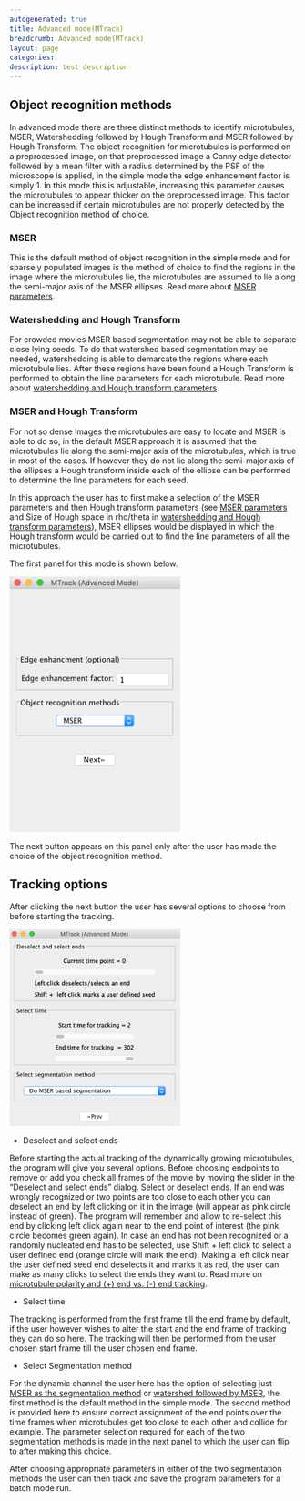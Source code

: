 ```yaml
---
autogenerated: true
title: Advanced mode(MTrack)
breadcrumb: Advanced mode(MTrack)
layout: page
categories: 
description: test description
---
```


Object recognition methods
--------------------------

In advanced mode there are three distinct methods to identify microtubules, MSER, Watershedding followed by Hough Transform and MSER followed by Hough Transform. The object recognition for microtubules is performed on a preprocessed image, on that preprocessed image a Canny edge detector followed by a mean filter with a radius determined by the PSF of the microscope is applied, in the simple mode the edge enhancement factor is simply 1. In this mode this is adjustable, increasing this parameter causes the microtubules to appear thicker on the preprocessed image. This factor can be increased if certain microtubules are not properly detected by the Object recognition method of choice.

### MSER

This is the default method of object recognition in the simple mode and for sparsely populated images is the method of choice to find the regions in the image where the microtubules lie, the microtubules are assumed to lie along the semi-major axis of the MSER ellipses. Read more about [MSER parameters](MSER_parameters).

### Watershedding and Hough Transform

For crowded movies MSER based segmentation may not be able to separate close lying seeds. To do that watershed based segmentation may be needed, watershedding is able to demarcate the regions where each microtubule lies. After these regions have been found a Hough Transform is performed to obtain the line parameters for each microtubule. Read more about [watershedding and Hough transform parameters](Watershedding_and_Hough_transform_parameters).

### MSER and Hough Transform

For not so dense images the microtubules are easy to locate and MSER is able to do so, in the default MSER approach it is assumed that the microtubules lie along the semi-major axis of the microtubules, which is true in most of the cases. If however they do not lie along the semi-major axis of the ellipses a Hough transform inside each of the ellipse can be performed to determine the line parameters for each seed.

In this approach the user has to first make a selection of the MSER parameters and then Hough transform parameters (see [MSER parameters](MSER_parameters) and Size of Hough space in rho/theta in [watershedding and Hough transform parameters](Watershedding_and_Hough_transform_parameters)), MSER ellipses would be displayed in which the Hough transform would be carried out to find the line parameters of all the microtubules.

The first panel for this mode is shown below.

<img src="/images/pages/Advanced1.png" width="300"/>

The next button appears on this panel only after the user has made the choice of the object recognition method.

Tracking options
----------------

After clicking the next button the user has several options to choose from before starting the tracking.

<img src="/images/pages/Advanced4.png" width="300"/>

-   Deselect and select ends

Before starting the actual tracking of the dynamically growing microtubules, the program will give you several options. Before choosing endpoints to remove or add you check all frames of the movie by moving the slider in the “Deselect and select ends” dialog. Select or deselect ends. If an end was wrongly recognized or two points are too close to each other you can deselect an end by left clicking on it in the image (will appear as pink circle instead of green). The program will remember and allow to re-select this end by clicking left click again near to the end point of interest (the pink circle becomes green again). In case an end has not been recognized or a randomly nucleated end has to be selected, use Shift + left click to select a user defined end (orange circle will mark the end). Making a left click near the user defined seed end deselects it and marks it as red, the user can make as many clicks to select the ends they want to. Read more on [microtubule polarity and (+) end vs. (-) end tracking](Microtubule_polarity_and_(+)_end_vs._(-)_end_tracking "wikilink").

-   Select time

The tracking is performed from the first frame till the end frame by default, if the user however wishes to alter the start and the end frame of tracking they can do so here. The tracking will then be performed from the user chosen start frame till the user chosen end frame.

-   Select Segmentation method

For the dynamic channel the user here has the option of selecting just [MSER as the segmentation method](MSER_as_the_segmentation_method) or [watershed followed by MSER](Watershed_followed_by_MSER), the first method is the default method in the simple mode. The second method is provided here to ensure correct assignment of the end points over the time frames when microtubules get too close to each other and collide for example. The parameter selection required for each of the two segmentation methods is made in the next panel to which the user can flip to after making this choice.

After choosing appropriate parameters in either of the two segmentation methods the user can then track and save the program parameters for a batch mode run.

